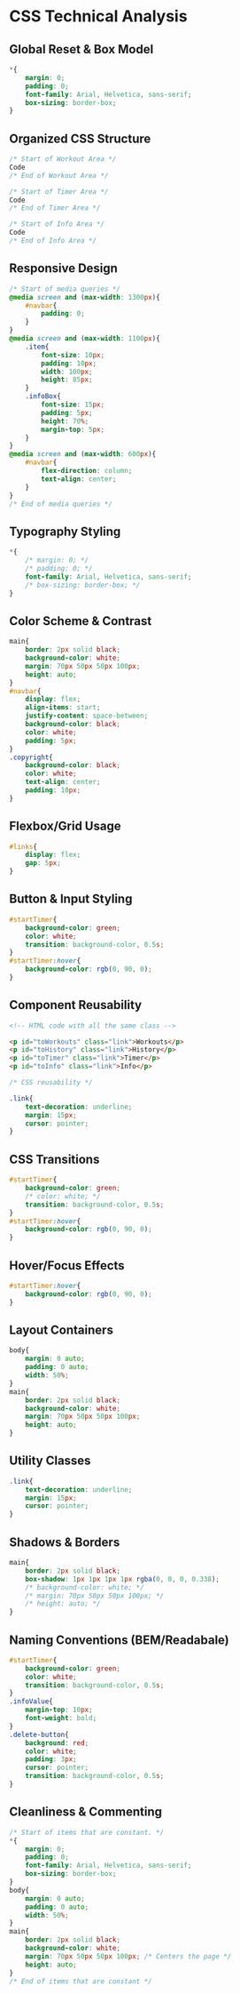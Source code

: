 # CSS Technical Analysis
## Global Reset & Box Model
```css
*{
    margin: 0;
    padding: 0;
    font-family: Arial, Helvetica, sans-serif;
    box-sizing: border-box;
}
```
## Organized CSS Structure
```css
/* Start of Workout Area */
Code
/* End of Workout Area */

/* Start of Timer Area */
Code
/* End of Timer Area */

/* Start of Info Area */
Code
/* End of Info Area */
```
## Responsive Design
```css
/* Start of media queries */
@media screen and (max-width: 1300px){
    #navbar{
        padding: 0;
    }
}
@media screen and (max-width: 1100px){
    .item{
        font-size: 10px;
        padding: 10px;
        width: 100px;
        height: 85px;
    } 
    .infoBox{
        font-size: 15px;
        padding: 5px;
        height: 70%; 
        margin-top: 5px; 
    }
}
@media screen and (max-width: 600px){
    #navbar{
        flex-direction: column;
        text-align: center;
    }
}
/* End of media queries */
```
## Typography Styling
```css
*{
    /* margin: 0; */
    /* padding: 0; */
    font-family: Arial, Helvetica, sans-serif;
    /* box-sizing: border-box; */
}
```
## Color Scheme & Contrast
```css
main{
    border: 2px solid black;
    background-color: white;
    margin: 70px 50px 50px 100px;
    height: auto;
}
#navbar{
    display: flex;
    align-items: start;
    justify-content: space-between;
    background-color: black;
    color: white;
    padding: 5px;
}
.copyright{
    background-color: black;
    color: white;
    text-align: center;
    padding: 10px;
}
```
## Flexbox/Grid Usage
```css
#links{
    display: flex;
    gap: 5px;
}
```
## Button & Input Styling
```css
#startTimer{
    background-color: green;
    color: white;
    transition: background-color, 0.5s;
}
#startTimer:hover{
    background-color: rgb(0, 90, 0);
}
```
## Component Reusability
```html
<!-- HTML code with all the same class -->

<p id="toWorkouts" class="link">Workouts</p>
<p id="toHistory" class="link">History</p>
<p id="toTimer" class="link">Timer</p>
<p id="toInfo" class="link">Info</p>
```
```css
/* CSS reusability */

.link{
    text-decoration: underline;
    margin: 15px;
    cursor: pointer;
}
```
## CSS Transitions
```css
#startTimer{
    background-color: green;
    /* color: white; */
    transition: background-color, 0.5s;
}
#startTimer:hover{
    background-color: rgb(0, 90, 0);
}
```
## Hover/Focus Effects
```css
#startTimer:hover{
    background-color: rgb(0, 90, 0);
}
```
## Layout Containers
```css
body{
    margin: 0 auto;
    padding: 0 auto;
    width: 50%;
}
main{
    border: 2px solid black;
    background-color: white;
    margin: 70px 50px 50px 100px;
    height: auto;
}
```
## Utility Classes
```css
.link{
    text-decoration: underline;
    margin: 15px;
    cursor: pointer;
}
```
## Shadows & Borders
```css
main{
    border: 2px solid black;
    box-shadow: 1px 1px 1px 1px rgba(0, 0, 0, 0.338);
    /* background-color: white; */
    /* margin: 70px 50px 50px 100px; */
    /* height: auto; */
}
```
## Naming Conventions (BEM/Readabale)
```css
#startTimer{
    background-color: green;
    color: white;
    transition: background-color, 0.5s;
}
.infoValue{
    margin-top: 10px;
    font-weight: bold;
}
.delete-button{
    background: red;
    color: white;
    padding: 3px;
    cursor: pointer;
    transition: background-color, 0.5s;
}
```
## Cleanliness & Commenting
```css
/* Start of items that are constant. */
*{
    margin: 0;
    padding: 0;
    font-family: Arial, Helvetica, sans-serif;
    box-sizing: border-box;
}
body{
    margin: 0 auto;
    padding: 0 auto;
    width: 50%;
}
main{
    border: 2px solid black;
    background-color: white;
    margin: 70px 50px 50px 100px; /* Centers the page */
    height: auto;
}
/* End of items that are constant */
```
